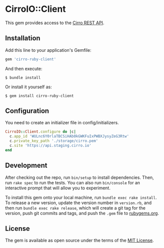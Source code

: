 # CirroIO::Client

This gem provides access to the [Cirro REST API](https://staging.cirro.io/api-docs/v1#cirro-api-documentation).

## Installation

Add this line to your application's Gemfile:

```ruby
gem 'cirro-ruby-client'
```

And then execute:

    $ bundle install

Or install it yourself as:

    $ gem install cirro-ruby-client


## Configuration

  You need to create an initializer file in config/initializers.

  ```ruby
  CirroIO::Client.configure do |c|
    c.app_id 'WULnc6Y0rlaTBCSiHAb0kGWKFuIxPWBXJysyZeG3Rtw'
    c.private_key_path './storage/cirro.pem'
    c.site 'https://api.staging.cirro.io'
  end
  ```


## Development

After checking out the repo, run `bin/setup` to install dependencies. Then, run `rake spec` to run the tests. You can also run `bin/console` for an interactive prompt that will allow you to experiment.

To install this gem onto your local machine, run `bundle exec rake install`. To release a new version, update the version number in `version.rb`, and then run `bundle exec rake release`, which will create a git tag for the version, push git commits and tags, and push the `.gem` file to [rubygems.org](https://rubygems.org).

## License

The gem is available as open source under the terms of the [MIT License](https://opensource.org/licenses/MIT).
